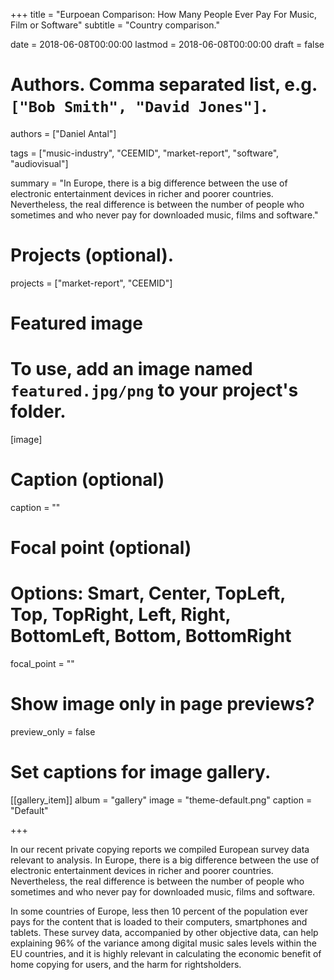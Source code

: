 +++
title = "Eurpoean Comparison: How Many People Ever Pay For Music, Film or Software"
subtitle = "Country comparison."

date = 2018-06-08T00:00:00
lastmod = 2018-06-08T00:00:00
draft = false

# Authors. Comma separated list, e.g. `["Bob Smith", "David Jones"]`.
authors = ["Daniel Antal"]

tags = ["music-industry", "CEEMID", "market-report", "software", "audiovisual"]

summary = "In Europe, there is a big difference between the use of electronic entertainment devices in richer and poorer countries. Nevertheless, the real difference is between the number of people who sometimes and who never pay for downloaded music, films and software."


# Projects (optional).

projects = ["market-report", "CEEMID"]

# Featured image
# To use, add an image named `featured.jpg/png` to your project's folder. 
[image]
  # Caption (optional)
  caption = ""

  # Focal point (optional)
  # Options: Smart, Center, TopLeft, Top, TopRight, Left, Right, BottomLeft, Bottom, BottomRight
  focal_point = ""

  # Show image only in page previews?
  preview_only = false

# Set captions for image gallery.

[[gallery_item]]
album = "gallery"
image = "theme-default.png"
caption = "Default"


+++

In our recent private copying reports we compiled European survey data relevant to analysis.  In Europe, there is a big difference between the use of electronic entertainment devices in richer and poorer countries. Nevertheless, the real difference is between the number of people who sometimes and who never pay for downloaded music, films and software. 

In some countries of Europe, less then 10 percent of the population ever pays for the content that is loaded to their computers, smartphones and tablets.  These survey data, accompanied by other objective data, can help explaining 96% of the variance among digital music sales levels within the EU countries, and it is highly relevant in calculating the economic benefit of home copying for users, and the harm for rightsholders.